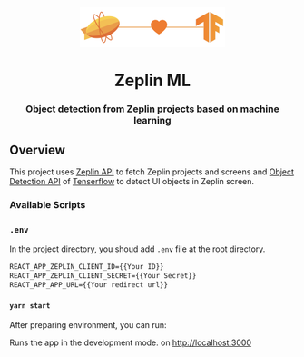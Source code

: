<p align="center">
  <a href="#">
    <img alt="Zeplin Slides" src="/logo.png" width="256" />
  </a>
</p>
<h1 align="center">
  Zeplin ML
</h1>

<h3 align="center">
  Object detection from Zeplin projects based on machine learning
</h3>


## Overview

This project uses [Zeplin API](https://docs.zeplin.dev) to fetch Zeplin projects and screens and [Object Detection API](https://github.com/tensorflow/tfjs-models/tree/master/coco-ssd) of [Tenserflow](https://github.com/tensorflow/tfjs) to detect UI objects in Zeplin screen.

### Available Scripts

### `.env`

In the project directory, you shoud add `.env` file at the root directory.

```
REACT_APP_ZEPLIN_CLIENT_ID={{Your ID}}
REACT_APP_ZEPLIN_CLIENT_SECRET={{Your Secret}}
REACT_APP_APP_URL={{Your redirect url}}
```


#### `yarn start`

After preparing environment, you can run:

Runs the app in the development mode. on [http://localhost:3000](http://localhost:3000) 
